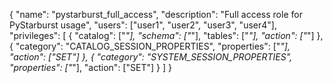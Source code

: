 {
  "name": "pystarburst_full_access",
  "description": "Full access role for PyStarburst usage",
  "users": ["user1", "user2", "user3", "user4"],
  "privileges": [
    {
      "catalog": ["*"],
      "schema": ["*"],
      "tables": ["*"],
      "action": ["*"]
    },
    {
      "category": "CATALOG_SESSION_PROPERTIES",
      "properties": ["*"],
      "action": ["SET"]
    },
    {
      "category": "SYSTEM_SESSION_PROPERTIES",
      "properties": ["*"],
      "action": ["SET"]
    }
  ]
}
